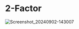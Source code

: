# 2-Factor
![Screenshot_20240902-143007](https://github.com/user-attachments/assets/54fb425a-cff2-4241-900a-d15c09e023af)
